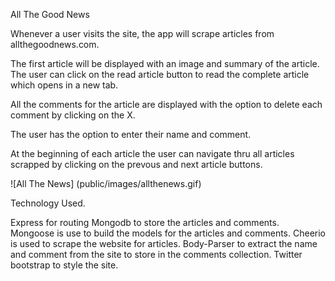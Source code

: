 All The Good News

Whenever a user visits the site, the app will scrape articles from allthegoodnews.com. 

The first article will be displayed with an image and summary of the article. The user can click on the read article button to read the complete article which opens in a new tab.

All the comments for the article are displayed with the option to delete each comment by clicking on the X.

The user has the option to enter their name and comment.

At the beginning of each article the user can navigate thru all articles scrapped by clicking on the prevous and next article buttons.

![All The News] (public/images/allthenews.gif)

Technology Used.

Express for routing
Mongodb to store the articles and comments.
Mongoose is use to build the models for the articles and comments.
Cheerio is used to scrape the website for articles.
Body-Parser to extract the name and comment from the site to store in the comments collection.
Twitter bootstrap to style the site.